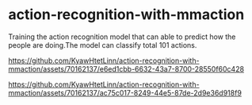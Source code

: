 # action-recognition-with-mmaction
Training the action recognition model that can able to predict how the people are doing.The model can classify total 101 actions.

https://github.com/KyawHtetLinn/action-recognition-with-mmaction/assets/70162137/e6ed1cbb-6632-43a7-8700-28550f60c428

https://github.com/KyawHtetLinn/action-recognition-with-mmaction/assets/70162137/ac75c017-8249-44e5-87de-2d9e36d918f9

